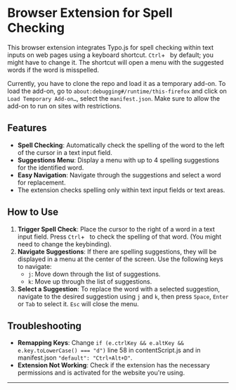 # Browser Extension for Spell Checking

This browser extension integrates Typo.js for spell checking within text inputs on web pages using a keyboard shortcut. `Ctrl`+` ` by default; you might have to change it. The shortcut will open a menu with the suggested words if the word is misspelled.

Currently, you have to clone the repo and load it as a temporary add-on. To load the add-on, go to `about:debugging#/runtime/this-firefox` and click on `Load Temporary Add-on…`, select the `manifest.json`. Make sure to allow the add-on to run on sites with restrictions.

## Features

- **Spell Checking**: Automatically check the spelling of the word to the left of the cursor in a text input field.
- **Suggestions Menu**: Display a menu with up to 4 spelling suggestions for the identified word.
- **Easy Navigation**: Navigate through the suggestions and select a word for replacement.
- The extension checks spelling only within text input fields or text areas.

## How to Use

1. **Trigger Spell Check**: Place the cursor to the right of a word in a text input field. Press `Ctrl`+` ` to check the spelling of that word. (You might need to change the keybinding).
2. **Navigate Suggestions**: If there are spelling suggestions, they will be displayed in a menu at the center of the screen. Use the following keys to navigate:
    - `j`: Move down through the list of suggestions.
    - `k`: Move up through the list of suggestions.
3. **Select a Suggestion**: To replace the word with a selected suggestion, navigate to the desired suggestion using `j` and `k`, then press `Space`, `Enter` or `Tab` to select it. `Esc` will close the menu. 

## Troubleshooting
- **Remapping Keys**: Change `if (e.ctrlKey && e.altKey && e.key.toLowerCase() === "d")` line 58 in contentScript.js and in manifest.json ``"default": "Ctrl+Alt+D"``. 
- **Extension Not Working**: Check if the extension has the necessary permissions and is activated for the website you're using.

---
